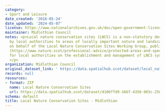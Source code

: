 ```yaml
---
category:
- Sport and Leisure
date_created: '2016-05-24'
date_updated: '2024-05-07'
license: https://www.nationalarchives.gov.uk/doc/open-government-licence/version/3/
maintainer: Midlothian Council
notes: <p>Local nature conservation sites (LNCS) is a non-statutory designation given
  by local authorities to areas of locally important nature and landscapes. NatureScot,
  on behalf of the Local Nature Conservation Sites Working Group, published guidance
  (https://www.nature.scot/professional-advice/protected-areas-and-species/protected-areas/local-designations/local-nature-conservation-sites)
  for local authorities on the establishment and management of LNCS systems in Scotland.
  </p>
organization: Midlothian Council
original_dataset_link: ' https://data.spatialhub.scot/dataset/local_nature_conservation_sites-ml'
records: null
resources:
- format: ZIP
  name: Local Nature Conservation Sites
  url: https://data.spatialhub.scot/dataset/d106ffd9-166f-4356-903c-2504a6bf3339/resource/100defa9-2fc8-4eed-9ecc-718e3aaaea48/download/lbs.zip
schema: default
title: Local Nature Conservation Sites - Midlothian
---
```

